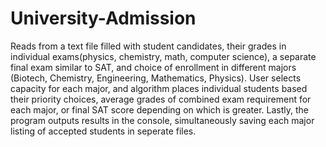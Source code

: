 # University-Admission
Reads from a text file filled with student candidates, their grades in individual exams(physics, chemistry, math, computer science), a separate final exam similar to SAT, and choice of enrollment in different majors (Biotech, Chemistry, Engineering, Mathematics, Physics). User selects capacity for each major, and algorithm places individual students based their priority choices, average grades of combined exam requirement for each major, or final SAT score depending on which is greater. Lastly, the program outputs results in the console, simultaneously saving each major listing of accepted students in seperate files.
